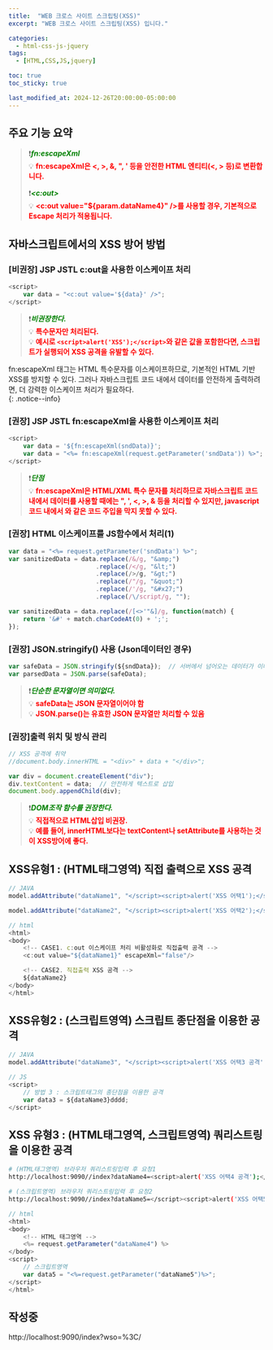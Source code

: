 ```yaml
---
title:  "WEB 크로스 사이트 스크립팅(XSS)"
excerpt: "WEB 크로스 사이트 스크립팅(XSS) 입니다."

categories:
  - html-css-js-jquery
tags:
  - [HTML,CSS,JS,jquery]

toc: true
toc_sticky: true

last_modified_at: 2024-12-26T20:00:00-05:00:00
---
```



## 주요 기능 요약
> ❗<span style='color:green'>***fn:escapeXml***</span>  
> 💡 <span style='color:red'>**fn:escapeXml은 <, >, &, ", ' 등을 안전한 HTML 엔티티(&lt;, &gt; 등)로 변환합니다.**</span>  
>    
> ❗<span style='color:green'><b><I>***\<c:out>***</I></b></span>  
> 💡 <span style='color:red'>**\<c:out value="${param.dataName4}" />를 사용할 경우, 기본적으로 Escape 처리가 적용됩니다.**</span>  



## 자바스크립트에서의 XSS 방어 방법
### [비권장] JSP JSTL c:out을 사용한 이스케이프 처리
```js
<script>
    var data = "<c:out value='${data}' />";
</script>

```

> ❗<span style='color:green'><b><I>***비권장한다.***</I></b></span>  
> 💡 <span style='color:red'>**특수문자만 처리된다.**</span>  
> 💡 <span style='color:red'>**예시로 `<script>alert('XSS');</script>`와 같은 값을 포함한다면, 스크립트가 실행되어 XSS 공격을 유발할 수 있다.**</span>  

  
fn:escapeXml 태그는 HTML 특수문자를 이스케이프하므로, 기본적인 HTML 기반 XSS를 방지할 수 있다. 그러나 자바스크립트 코드 내에서 데이터를 안전하게 출력하려면, 더 강력한 이스케이프 처리가 필요하다.  
{: .notice--info}


### [권장] JSP JSTL fn:escapeXml을 사용한 이스케이프 처리
```js
<script>
    var data = '${fn:escapeXml(sndData)}';
    var data = "<%= fn:escapeXml(request.getParameter('sndData')) %>";
</script>

```
> ❗<span style='color:green'><b><I>***단점***</I></b></span>  
> 💡 <span style='color:red'>**fn:escapeXml은 HTML/XML 특수 문자를 처리하므로 자바스크립트 코드 내에서 데이터를 사용할 때에는 ", ', <, >, & 등을 처리할 수 있지만, javascript 코드 내에서 </script>와 같은 코드 주입을 막지 못할 수 있다.**</span>  


### [권장] HTML 이스케이프를 JS함수에서 처리(1)
```js
var data = "<%= request.getParameter('sndData') %>";
var sanitizedData = data.replace(/&/g, "&amp;")
                        .replace(/</g, "&lt;")
                        .replace(/>/g, "&gt;")
                        .replace(/"/g, "&quot;")
                        .replace(/'/g, "&#x27;")
                        .replace(/\/script/g, "");
```

```js
var sanitizedData = data.replace(/[<>'"&]/g, function(match) {
    return '&#' + match.charCodeAt(0) + ';';
});

```


### [권장] JSON.stringify() 사용 (Json데이터인 경우)

```js
var safeData = JSON.stringify(${sndData});  // 서버에서 넘어오는 데이터가 이미 객체라면
var parsedData = JSON.parse(safeData);

```

> ❗<span style='color:green'><b><I>***단순한 문자열이면 의미없다.***</I></b></span>  
> 💡 <span style='color:red'>**safeData는 JSON 문자열이어야 함**</span>  
> 💡 <span style='color:red'>**JSON.parse()는 유효한 JSON 문자열만 처리할 수 있음**</span>  




### [권장]출력 위치 및 방식 관리
```js
// XSS 공격에 취약
//document.body.innerHTML = "<div>" + data + "</div>";  

var div = document.createElement("div");
div.textContent = data;  // 안전하게 텍스트로 삽입
document.body.appendChild(div);

```

> ❗<span style='color:green'><b><I>***DOM조작 함수를 권장한다.***</I></b></span>  
> 💡 <span style='color:red'>**직접적으로 HTML삽입 비권장.**</span>  
> 💡 <span style='color:red'>**예를 들어, innerHTML보다는 textContent나 setAttribute를 사용하는 것이 XSS방어에 좋다.**</span>  






## XSS유형1 : (HTML태그영역) 직접 출력으로 XSS 공격 
```java
// JAVA
model.addAttribute("dataName1", "</script><script>alert('XSS 어택1');</script><script>");

model.addAttribute("dataName2", "</script><script>alert('XSS 어택2');</script><script>");
```

```js
// html
<html>
<body>
	<!-- CASE1. c:out 이스케이프 처리 비활성화로 직접출력 공격 -->
	<c:out value="${dataName1}" escapeXml="false"/>

	<!-- CASE2. 직접출력 XSS 공격 -->
	${dataName2}
</body>
</html>

```

## XSS유형2 : (스크립트영역) 스크립트 종단점을 이용한 공격
```java
// JAVA
model.addAttribute("dataName3", "</script><script>alert('XSS 어택3 공격');</script><script>");

```

```js
// JS
<script>
    // 방법 3 : 스크립트태그의 종단점을 이용한 공격
	var data3 = ${dataName3}dddd;
</script>

```

## XSS 유형3 : (HTML태그영역, 스크립트영역) 쿼리스트링을 이용한 공격
```bash
# (HTML태그영역) 브라우저 쿼리스트링입력 후 요청1
http://localhost:9090//index?dataName4=<script>alert('XSS 어택4 공격');</script>

# (스크립트영역) 브라우저 쿼리스트링입력 후 요청2
http://localhost:9090//index?dataName5=</script><script>alert('XSS 어택5 공격');</script><script>

```

```js
// html
<html>
<body>
    <!-- HTML 태그영역 -->
    <%= request.getParameter("dataName4") %>
</body>
<script>
    // 스크립트영역
    var data5 = "<%=request.getParameter("dataName5")%>";
</script>
</html>

```





## 작성중
http://localhost:9090/index?wso=%3C/</script><script>alert('XSS 어택5 공격');</script><script>

http://localhost:9090/index?wso=</script><script>alert("ㅎㅎ")</script><script>

### AS-IS
```js
<script>
function injectionFilt(param) {
    param = param.replace(/</gi, "");
    param = param.replace(/>/gi, "");
    param = param.replace(/&/gi, "");
    param = param.replace(/\//gi, "");
    param = param.replace(/%/g, "");
	return param;
} 
</script>

<script>
$(document).ready(function() {
	var flag = "<%=(String) request.getParameter("otherServerData")%>";
	flag = injectionFilt(flag);
	
	if(flag == "null") {
	     //로그인페이지 이동
	} else {
	     history.replaceState({}, null, location.pathname);
	}
});
</script>

```

## 해결1
### TO-BE
```js
<script>
function escapeHtml(str) {
    return str.replace(/[&<>"']/g, function (match) {
        const escape = {
            '&': '&amp;',
            '<': '&lt;',
            '>': '&gt;',
            '"': '&quot;',
            "'": '&#039;'
        };
        return escape[match];
    });
}

function encodeUserInput(param) {
    return encodeURIComponent(param);
}

$(document).ready(function() {
    // 외부 시스템에서 전달받은 wso 파라미터를 안전하게 처리
    var flag = "<%= request.getParameter('otherServerData') %>";
    flag = escapeHtml(flag); // XSS 방지
    flag = encodeUserInput(flag); // URL 인코딩 처리

    console.log(flag); // 최종적으로 안전한 flag 값 출력

    if (flag === "null") {
        //로그인 페이지로 이동
        window.location.href = "/otp-login";
    } else {
        // 페이지 URL을 변경하여 history state 처리
        history.replaceState({}, null, location.pathname);
    }
});
</script>

```


## 보안 강화 점
### XSS 방지 강화  
> ❗<span style='color:green'><b><I>***function escapeHtml() {...} 사용***</I></b></span>  
> 💡 <span style='color:red'>**escapeHtml 함수는 HTML 특수 문자를 HTML 엔티티로 변환한다. (HTML태그 또는 스크립트 코드 실행방지 효과)**</span>  
> - <span style='color:red'> \<는 \&lt; </span>  
> - <span style='color:red'> \>는 \&gt;  </span>
>  
> 💡 <span style='color:red'>**기존 코드에서는 단순히 문자를 제거하는 방식이었으나, 이 방식은 특수 문자를 인식하고 그에 맞는 안전한 HTML 엔티티로 변환하여 출력.**</span>


### XSS 방지 강화 URL 인코딩 (encodeURIComponent 사용)  
> ❗<span style='color:green'><b><I>***URL-safe 형식으로 인코딩 효과부여***</I></b></span>  
> 💡 <span style='color:red'>**encodeURIComponent는 사용자 입력값을 URL-safe 형식으로 인코딩하여 쿼리 파라미터로 전달할 때 발생할 수 있는 문제를 방지한다.**</span>  
> - <span style='color:red'>&, =, ?, / 등의 특수 문자가 URL 내에서 잘못 처리되지 않도록 한다.</span>  
>   
> 💡 <span style='color:red'>**이 방법은 URL 파라미터가 안전하게 처리되도록 보장한다. (AS-IS에서는 URL 인코딩을 하지 않았기 때문에, URL 파라미터로 사용자 입력을 전송할 때 예상치 못한 결과가 발생할 수 있었다.)**</span>


### 기존 코드의 문제점 (filterInjectionCmd)
- filterInjectionCmd 함수는 특정 문자만 제거하여 XSS 공격을 막을 수 있는 충분한 방법이 되지 않는다.  
    - 예를 들어, 아래 코드와 같은 악성 스크립트가 제거되지 않는다. \<와 \>를 제거하는 것은 제한적인 방법이다.  
      
      ```js
      <script>alert("XSS")</script>
      ```
      
- \/나 \%와 같은 문자를 제거하는 것은 일부 특수 문자를 차단할 수 있지만, 전체적인 XSS 공격을 막는 데에는 한계가 있다.



## 해결2
### TO-BE
```js
<script>
function escapeHtml(str) {
    return str.replace(/[&<>"']/g, function (match) {
        const escape = {
            '&': '&amp;',
            '<': '&lt;',
            '>': '&gt;',
            '"': '&quot;',
            "'": '&#039;'
        };
        return escape[match];
    });
}

function encodeUserInput(param) {
    return encodeURIComponent(param);
}

$(document).ready(function() {
    // 외부 시스템에서 전달받은 wso 파라미터를 안전하게 처리
    var flag = "<%= request.getParameter('otherServerData') %>";
    flag = escapeHtml(flag); // XSS 방지
    flag = encodeUserInput(flag); // URL 인코딩 처리

    console.log(flag); // 최종적으로 안전한 flag 값 출력

    if (flag === "null") {
        //로그인 페이지로 이동
        window.location.href = "/otp-login";
    } else {
        // 페이지 URL을 변경하여 history state 처리
        history.replaceState({}, null, location.pathname);
    }
});
</script>

```